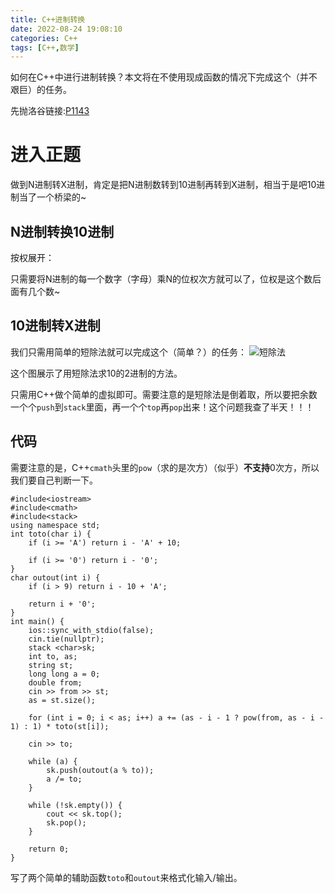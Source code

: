 ```yaml
---
title: C++进制转换
date: 2022-08-24 19:08:10
categories: C++
tags: [C++,数学]
---
```

如何在C++中进行进制转换？本文将在不使用现成函数的情况下完成这个（并不艰巨）的任务。

<!-- more -->

先抛洛谷链接:[P1143](https://www.luogu.com.cn/problem/P1143)

# 进入正题

做到N进制转X进制，肯定是把N进制数转到10进制再转到X进制，相当于是吧10进制当了一个桥梁的~

## N进制转换10进制

按权展开：

只需要将N进制的每一个数字（字母）乘N的位权次方就可以了，位权是这个数后面有几个数~

## 10进制转X进制

我们只需用简单的短除法就可以完成这个（简单？）的任务：
![短除法](/images/断除.png)

这个图展示了用短除法求10的2进制的方法。

只需用C++做个简单的虚拟即可。需要注意的是短除法是倒着取，所以要把余数一个个`push`到`stack`里面，再一个个`top`再`pop`出来！这个问题我查了半天！！！

## 代码

需要注意的是，C++`cmath`头里的`pow`（求的是次方）（似乎）**不支持**0次方，所以我们要自己判断一下。

```
#include<iostream>
#include<cmath>
#include<stack>
using namespace std;
int toto(char i) {
	if (i >= 'A') return i - 'A' + 10;

	if (i >= '0') return i - '0';
}
char outout(int i) {
	if (i > 9) return i - 10 + 'A';

	return i + '0';
}
int main() {
	ios::sync_with_stdio(false);
	cin.tie(nullptr);
	stack <char>sk;
	int to, as;
	string st;
	long long a = 0;
	double from;
	cin >> from >> st;
	as = st.size();

	for (int i = 0; i < as; i++) a += (as - i - 1 ? pow(from, as - i - 1) : 1) * toto(st[i]);

	cin >> to;

	while (a) {
		sk.push(outout(a % to));
		a /= to;
	}

	while (!sk.empty()) {
		cout << sk.top();
		sk.pop();
	}

	return 0;
}
```

写了两个简单的辅助函数`toto`和`outout`来格式化输入/输出。